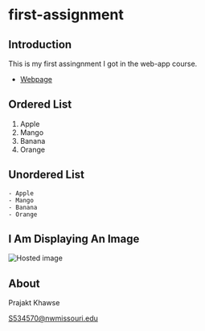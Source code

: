 # first-assignment

## Introduction

This is my first assingnment I got in the web-app course.

- [Webpage](https://en.wikipedia.org/wiki/Wiki "Link to Wiki")

 ## Ordered List
 
   1. Apple
   1. Mango
   1. Banana
   1. Orange
   
 ## Unordered List
 
    - Apple
    - Mango
    - Banana
    - Orange
    
 ## I Am Displaying An Image
 
 ![Hosted image](https://www.bensound.com/bensound-img/november.jpg)
 
 ##  About
 
 Prajakt Khawse
 
 S534570@nwmissouri.edu
    
